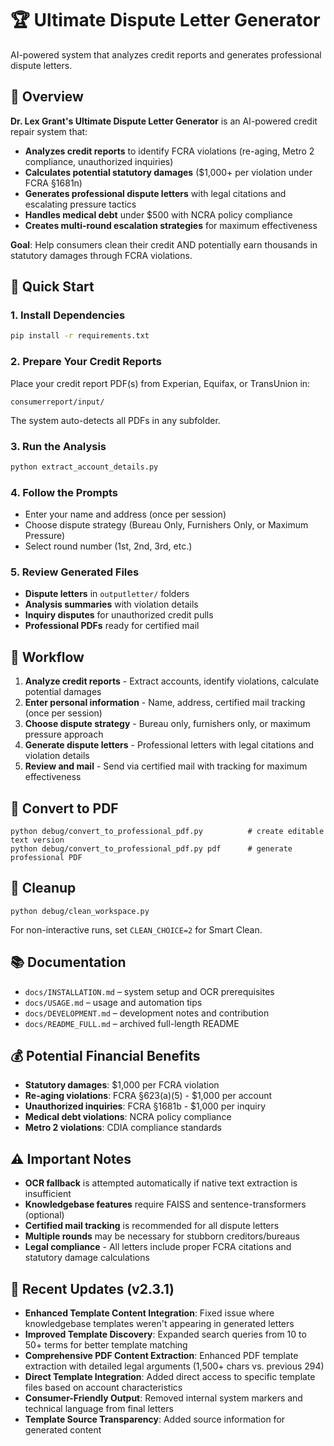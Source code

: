 # 🏆 Ultimate Dispute Letter Generator
AI-powered system that analyzes credit reports and generates professional dispute letters.

## 🎯 Overview
**Dr. Lex Grant's Ultimate Dispute Letter Generator** is an AI-powered credit repair system that:

- **Analyzes credit reports** to identify FCRA violations (re-aging, Metro 2 compliance, unauthorized inquiries)
- **Calculates potential statutory damages** ($1,000+ per violation under FCRA §1681n)
- **Generates professional dispute letters** with legal citations and escalating pressure tactics
- **Handles medical debt** under $500 with NCRA policy compliance
- **Creates multi-round escalation strategies** for maximum effectiveness

**Goal**: Help consumers clean their credit AND potentially earn thousands in statutory damages through FCRA violations.

## 🚀 Quick Start

### 1. **Install Dependencies**
```bash
pip install -r requirements.txt
```

### 2. **Prepare Your Credit Reports**
Place your credit report PDF(s) from Experian, Equifax, or TransUnion in:
```
consumerreport/input/
```
The system auto-detects all PDFs in any subfolder.

### 3. **Run the Analysis**
```bash
python extract_account_details.py
```

### 4. **Follow the Prompts**
- Enter your name and address (once per session)
- Choose dispute strategy (Bureau Only, Furnishers Only, or Maximum Pressure)
- Select round number (1st, 2nd, 3rd, etc.)

### 5. **Review Generated Files**
- **Dispute letters** in `outputletter/` folders
- **Analysis summaries** with violation details
- **Inquiry disputes** for unauthorized credit pulls
- **Professional PDFs** ready for certified mail

## 🔄 Workflow
1) **Analyze credit reports** - Extract accounts, identify violations, calculate potential damages
2) **Enter personal information** - Name, address, certified mail tracking (once per session)
3) **Choose dispute strategy** - Bureau only, furnishers only, or maximum pressure approach
4) **Generate dispute letters** - Professional letters with legal citations and violation details
5) **Review and mail** - Send via certified mail with tracking for maximum effectiveness

## 📄 Convert to PDF
```
python debug/convert_to_professional_pdf.py          # create editable text version
python debug/convert_to_professional_pdf.py pdf      # generate professional PDF
```

## 🧹 Cleanup
```
python debug/clean_workspace.py
```
For non-interactive runs, set `CLEAN_CHOICE=2` for Smart Clean.

## 📚 Documentation
- `docs/INSTALLATION.md` – system setup and OCR prerequisites
- `docs/USAGE.md` – usage and automation tips
- `docs/DEVELOPMENT.md` – development notes and contribution
- `docs/README_FULL.md` – archived full-length README

## 💰 **Potential Financial Benefits**
- **Statutory damages**: $1,000 per FCRA violation
- **Re-aging violations**: FCRA §623(a)(5) - $1,000 per account
- **Unauthorized inquiries**: FCRA §1681b - $1,000 per inquiry
- **Medical debt violations**: NCRA policy compliance
- **Metro 2 violations**: CDIA compliance standards

## ⚠️ Important Notes
- **OCR fallback** is attempted automatically if native text extraction is insufficient
- **Knowledgebase features** require FAISS and sentence-transformers (optional)
- **Certified mail tracking** is recommended for all dispute letters
- **Multiple rounds** may be necessary for stubborn creditors/bureaus
- **Legal compliance** - All letters include proper FCRA citations and statutory damage calculations

## 🔧 Recent Updates (v2.3.1)
- **Enhanced Template Content Integration**: Fixed issue where knowledgebase templates weren't appearing in generated letters
- **Improved Template Discovery**: Expanded search queries from 10 to 50+ terms for better template matching
- **Comprehensive PDF Content Extraction**: Enhanced PDF template extraction with detailed legal arguments (1,500+ chars vs. previous 294)
- **Direct Template Integration**: Added direct access to specific template files based on account characteristics
- **Consumer-Friendly Output**: Removed internal system markers and technical language from final letters
- **Template Source Transparency**: Added source information for generated content


